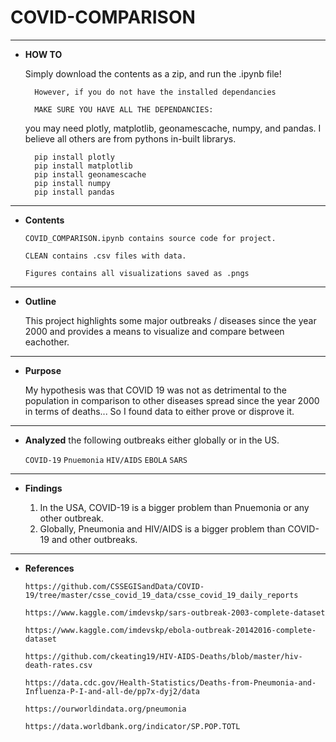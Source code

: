 # COVID-COMPARISON 
* ****
* **HOW TO**
 
	Simply download the contents as a zip, and run the .ipynb file!
		
		However, if you do not have the installed dependancies
	
		MAKE SURE YOU HAVE ALL THE DEPENDANCIES:
	
	you may need plotly, matplotlib, geonamescache, numpy, and pandas. 
	I believe all others are from pythons in-built librarys.

		pip install plotly
		pip install matplotlib
		pip install geonamescache
		pip install numpy
		pip install pandas

* ****
* **Contents**

	`COVID_COMPARISON.ipynb contains source code for project.`
	
	`CLEAN contains .csv files with data.`
	
	`Figures contains all visualizations saved as .pngs`
	
* ****
* **Outline**
 
	This project highlights some major outbreaks / diseases since the year 2000 and provides a means to visualize and compare between eachother.
	

* ****
* **Purpose** 
	
	My hypothesis was that COVID 19 was not as detrimental to the population in comparison to other diseases spread
since the year 2000 in terms of deaths... So I found data to either prove or disprove it.

* ****
* **Analyzed** the following outbreaks either globally or in the US.

	`COVID-19`
	`Pnuemonia`
	`HIV/AIDS`
	`EBOLA`
	`SARS`


* ****
* **Findings**

	1. 	In the USA, COVID-19 is a bigger problem than Pnuemonia or any other outbreak.
	2. Globally, Pneumonia and HIV/AIDS is a bigger problem than COVID-19 and other outbreaks.
	
* ****
* **References**

	`https://github.com/CSSEGISandData/COVID-19/tree/master/csse_covid_19_data/csse_covid_19_daily_reports`
	
	`https://www.kaggle.com/imdevskp/sars-outbreak-2003-complete-dataset`
	
	`https://www.kaggle.com/imdevskp/ebola-outbreak-20142016-complete-dataset`
	
	`https://github.com/ckeating19/HIV-AIDS-Deaths/blob/master/hiv-death-rates.csv`
	
	`https://data.cdc.gov/Health-Statistics/Deaths-from-Pneumonia-and-Influenza-P-I-and-all-de/pp7x-dyj2/data`
	
	`https://ourworldindata.org/pneumonia`
	
	`https://data.worldbank.org/indicator/SP.POP.TOTL`
	








